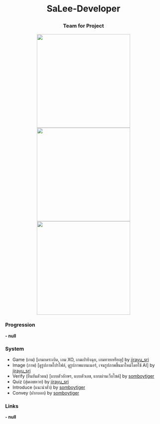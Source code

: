 # <p align="center">SaLee-Developer<p>
### <p align="center">Team for Project<p>
<div align="center">
<a href="https://discord.com/users/1089356674764120125"><img align="center" width="300px" src="https://lanyard.cnrad.dev/api/1089356674764120125"></a>
<a href="https://discord.com/users/710543022412267521"><img align="center" width="300px" src="https://lanyard.cnrad.dev/api/710543022412267521"></a>
<a href="https://discord.com/users/919878532228841532"><img align="center" width="300px" src="https://lanyard.cnrad.dev/api/919878532228841532"></a>
</div>

### Progression
**- null**
### System
- Game (เกม) [เกมกดระเบิด, เกม XO, เกมเป่ายิงฉุบ, เกมทายเหรียญ] by <a href="https://discord.com/users/1089356674764120125">jirayu_sri<a>
- Image (ภาพ) [ดูรูปภาพโปรไฟล์, ดูรูปภาพแบนเนอร์, เจนรูปภาพขึ้นมาใหม่โดยใช้ AI] by <a href="https://discord.com/users/1089356674764120125">jirayu_sri<a>
- Verify (ยืนยันตัวตน) [แบบตัวอักษร, แบบตัวเลข, แบบผ่านเว็บไซต์] by <a href="https://discord.com/users/919878532228841532">somboytiger<a>
- Quiz (สุ่มเลขหวย) by <a href="https://discord.com/users/1089356674764120125">jirayu_sri<a>
- Introduce (แนะนำตัว) by <a href="https://discord.com/users/919878532228841532">somboytiger<a>
- Convey (ฝากบอก) by <a href="https://discord.com/users/919878532228841532">somboytiger<a>
### Links
**- null**